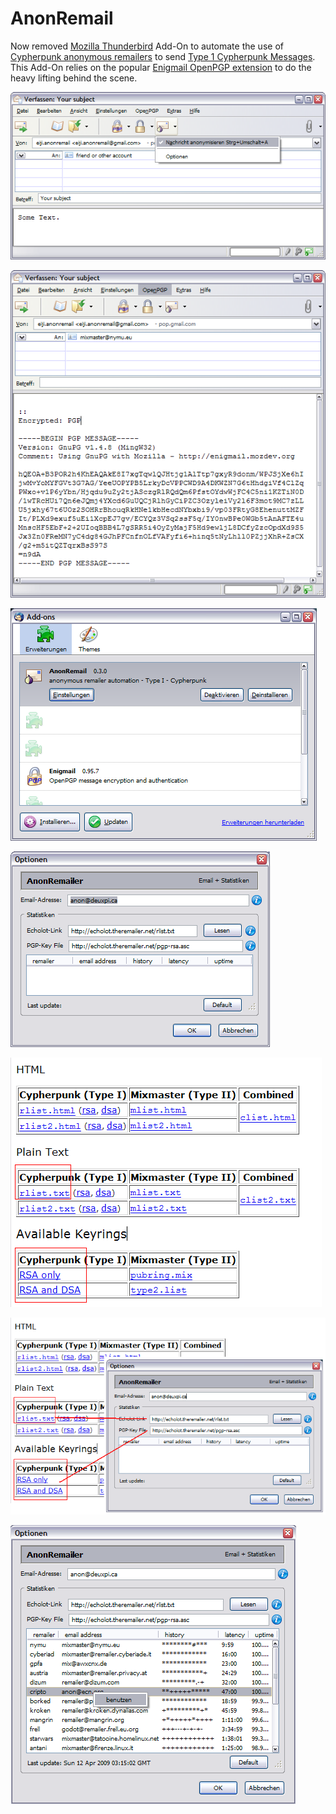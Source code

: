 AnonRemail
==========

Now removed [Mozilla Thunderbird](https://www.mozilla.org/en-US/thunderbird/) Add-On to automate the use of [Cypherpunk anonymous remailers](http://en.wikipedia.org/wiki/Cypherpunk_anonymous_remailer) to send [Type 1 Cypherpunk Messages](http://en.wikipedia.org/wiki/Anonymous_remailer#Cypherpunk_remailers.2C_also_called_Type_I). 
This Add-On relies on the popular [Enigmail OpenPGP extension](https://www.enigmail.net/home/index.php) to do the heavy lifting behind the scene.

![](https://raw.githubusercontent.com/sleutho/AnonRemail/master/screenshots/12.PNG)

![](https://raw.githubusercontent.com/sleutho/AnonRemail/master/screenshots/13.PNG)

![](https://raw.githubusercontent.com/sleutho/AnonRemail/master/screenshots/3.PNG)

![](https://raw.githubusercontent.com/sleutho/AnonRemail/master/screenshots/4.PNG)

![](https://raw.githubusercontent.com/sleutho/AnonRemail/master/screenshots/6.PNG)

![](https://raw.githubusercontent.com/sleutho/AnonRemail/master/screenshots/7.PNG)

![](https://raw.githubusercontent.com/sleutho/AnonRemail/master/screenshots/8.PNG)

